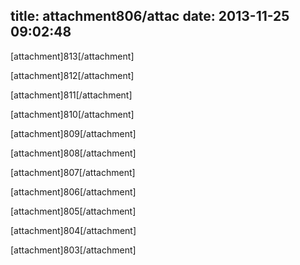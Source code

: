title: attachment806/attac
date: 2013-11-25 09:02:48
---

<p>
	[attachment]813[/attachment]
</p>
<p>
	[attachment]812[/attachment]
</p>
<p>
	[attachment]811[/attachment]
</p>
<p>
	[attachment]810[/attachment]
</p>
<p>
	[attachment]809[/attachment]
</p>
<p>
	[attachment]808[/attachment]
</p>
<p>
	[attachment]807[/attachment]
</p>
<p>
	[attachment]806[/attachment]
</p>
<p>
	[attachment]805[/attachment]
</p>
<p>
	[attachment]804[/attachment]
</p>
<p>
	[attachment]803[/attachment]
</p>